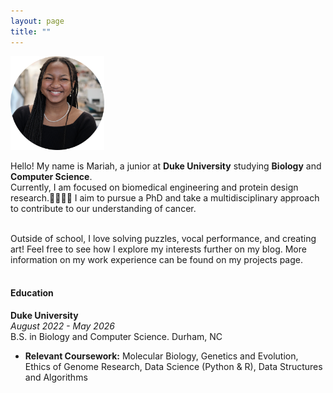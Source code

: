 ```yaml
---
layout: page
title: ""
---
```

<img src="assets/hs.png" alt="Headshot" width="150" height="150"> 

Hello! My name is Mariah, a junior at **Duke University** studying **Biology** and **Computer Science**. <br /> Currently, I am focused on biomedical engineering and protein design research.👩🏾‍🔬🧬 I aim to pursue a PhD and take a multidisciplinary approach to contribute to our understanding of cancer.  <br><br>

Outside of school, I love solving puzzles, vocal performance, and creating art! Feel free to see how I explore my interests further on my blog. More information on my work experience can be found on my projects page. <br><br>

#### Education
**Duke University** <br />
_August 2022 - May 2026_ <br />
B.S. in Biology and Computer Science. Durham, NC <br />
- **Relevant Coursework:** Molecular Biology, Genetics and Evolution, Ethics of Genome Research, Data Science (Python & R), Data Structures and Algorithms
